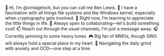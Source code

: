 👋 Hi, I’m @vintagelock, but you can call me Ben Lewis.
👀 I have a fascination with all things file systems and the Windows kernel, especially when cryptography gets involved.
🌱 Right now, I’m learning to appreciate the little things in life.
💞️ Always open to collaborating—let's build something cool!
📫 Reach out through the usual channels; I’m just a message away.
🎧 Currently jamming to some heavy tunes.
🎮 Big fan of MMOs, though SWG will always hold a special place in my heart.
🧠 Navigating the daily grind with anxiety and OCD—one step at a time.

<!---
vintagelock/vintagelock is a ✨ special ✨ repository because its `README.md` (this file) appears on your GitHub profile.
You can click the Preview link to take a look at your changes.
--->
